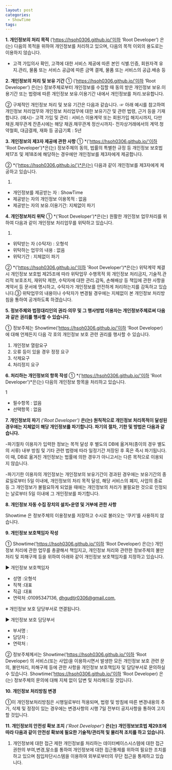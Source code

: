 ```yaml
---
layout: post
categories: 
 - ShowTime
tags:
---
```

**1. 개인정보의 처리 목적** (‘https://hsoh0306.github.io/’이하 ‘Root Developer’) 은(는) 다음의 목적을 위하여 개인정보를 처리하고 있으며, 다음의 목적 이외의 용도로는 이용하지 않습니다. 
 - 고객 가입의사 확인, 고객에 대한 서비스 제공에 따른 본인 식별.인증, 회원자격 유지.관리, 물품 또는 서비스 공급에 따른 금액 결제, 물품 또는 서비스의 공급.배송 등 
 
**2. 개인정보의 처리 및 보유 기간**
① (‘https://hsoh0306.github.io/’이하 ‘Root Developer’) 은(는) 정보주체로부터 개인정보를 수집할 때 동의 받은 개인정보 보유․이용기간 또는 법령에 따른 개인정보 보유․이용기간 내에서 개인정보를 처리․보유합니다.

② 구체적인 개인정보 처리 및 보유 기간은 다음과 같습니다.
☞ 아래 예시를 참고하여 개인정보 처리업무와 개인정보 처리업무에 대한 보유기간 및 관련 법령, 근거 등을 기재합니다.
(예시)- 고객 가입 및 관리 : 서비스 이용계약 또는 회원가입 해지시까지, 다만 채권․채무관계 잔존시에는 해당 채권․채무관계 정산시까지- 전자상거래에서의 계약․청약철회, 대금결제, 재화 등 공급기록 : 5년

**3. 개인정보의 제3자 제공에 관한 사항** ① *('https://hsoh0306.github.io/'이하 'Root Developer')*은(는) 정보주체의 동의, 법률의 특별한 규정 등 개인정보 보호법 제17조 및 제18조에 해당하는 경우에만 개인정보를 제3자에게 제공합니다.

② *('https://hsoh0306.github.io/')*은(는) 다음과 같이 개인정보를 제3자에게 제공하고 있습니다.

1. 
- 개인정보를 제공받는 자 : ShowTime
- 제공받는 자의 개인정보 이용목적 : 없음
- 제공받는 자의 보유.이용기간: 지체없이 파기

**4. 개인정보처리 위탁** 
① *('Root Developer')*은(는) 원활한 개인정보 업무처리를 위하여 다음과 같이 개인정보 처리업무를 위탁하고 있습니다.

1. 
- 위탁받는 자 (수탁자) : 오형석
- 위탁하는 업무의 내용 : 없음
- 위탁기간 : 지체없이 파기

② *('https://hsoh0306.github.io/'이하 'Root Developer')*은(는) 위탁계약 체결시 개인정보 보호법 제25조에 따라 위탁업무 수행목적 외 개인정보 처리금지, 기술적․관리적 보호조치, 재위탁 제한, 수탁자에 대한 관리․감독, 손해배상 등 책임에 관한 사항을 계약서 등 문서에 명시하고, 수탁자가 개인정보를 안전하게 처리하는지를 감독하고 있습니다.③ 위탁업무의 내용이나 수탁자가 변경될 경우에는 지체없이 본 개인정보 처리방침을 통하여 공개하도록 하겠습니다.

**5. 정보주체와 법정대리인의 권리·의무 및 그 행사방법 이용자는 개인정보주체로써 다음과 같은 권리를 행사할 수 있습니다.**

① 정보주체는 Showtime(‘https://hsoh0306.github.io/’이하 ‘Root Developer) 에 대해 언제든지 다음 각 호의 개인정보 보호 관련 권리를 행사할 수 있습니다.

1. 개인정보 열람요구 
2. 오류 등이 있을 경우 정정 요구 
3. 삭제요구 
4. 처리정지 요구

**6. 처리하는 개인정보의 항목 작성**
① *('https://hsoh0306.github.io/'이하 'Root Developer')*은(는) 다음의 개인정보 항목을 처리하고 있습니다.

1
- 필수항목 : 없음
- 선택항목 : 없음

**7. 개인정보의 파기** *('Root Developer')* **은(는) 원칙적으로 개인정보 처리목적이 달성된 경우에는 지체없이 해당 개인정보를 파기합니다. 파기의 절차, 기한 및 방법은 다음과 같습니다.**

-파기절차
이용자가 입력한 정보는 목적 달성 후 별도의 DB에 옮겨져(종이의 경우 별도의 서류) 내부 방침 및 기타 관련 법령에 따라 일정기간 저장된 후 혹은 즉시 파기됩니다. 이 때, DB로 옮겨진 개인정보는 법률에 의한 경우가 아니고서는 다른 목적으로 이용되지 않습니다.

-파기기한
이용자의 개인정보는 개인정보의 보유기간이 경과된 경우에는 보유기간의 종료일로부터 5일 이내에, 개인정보의 처리 목적 달성, 해당 서비스의 폐지, 사업의 종료 등 그 개인정보가 불필요하게 되었을 때에는 개인정보의 처리가 불필요한 것으로 인정되는 날로부터 5일 이내에 그 개인정보를 파기합니다.

**8. 개인정보 자동 수집 장치의 설치•운영 및 거부에 관한 사항**

Showtime 은 정보주체의 이용정보를 저장하고 수시로 불러오는 ‘쿠키’를 사용하지 않습니다.

**9. 개인정보 보호책임자 작성**

 ① Showtime(‘https://hsoh0306.github.io/’이하 ‘Root Developer) 은(는) 개인정보 처리에 관한 업무를 총괄해서 책임지고, 개인정보 처리와 관련한 정보주체의 불만처리 및 피해구제 등을 위하여 아래와 같이 개인정보 보호책임자를 지정하고 있습니다.

▶ 개인정보 보호책임자

- 성명 :오형석
- 직책 :대표
- 직급 :대표
- 연락처 :01095347136, dhgudtjr0306@gmail.com,

※ 개인정보 보호 담당부서로 연결됩니다.

▶ 개인정보 보호 담당부서
- 부서명 :
- 담당자 :
- 연락처 :

② 정보주체께서는 Showtime(‘https://hsoh0306.github.io/’이하 ‘Root Developer) 의 서비스(또는 사업)을 이용하시면서 발생한 모든 개인정보 보호 관련 문의, 불만처리, 피해구제 등에 관한 사항을 개인정보 보호책임자 및 담당부서로 문의하실 수 있습니다. Showtime(‘https://hsoh0306.github.io/’이하 ‘Root Developer) 은(는) 정보주체의 문의에 대해 지체 없이 답변 및 처리해드릴 것입니다.

**10. 개인정보 처리방침 변경**

①이 개인정보처리방침은 시행일로부터 적용되며, 법령 및 방침에 따른 변경내용의 추가, 삭제 및 정정이 있는 경우에는 변경사항의 시행 7일 전부터 공지사항을 통하여 고지할 것입니다.

**11. 개인정보의 안전성 확보 조치** *('Root Developer')* **은(는) 개인정보보호법 제29조에 따라 다음과 같이 안전성 확보에 필요한 기술적/관리적 및 물리적 조치를 하고 있습니다.**

1. 개인정보에 대한 접근 제한 개인정보를 처리하는 데이터베이스시스템에 대한 접근권한의 부여,변경,말소를 통하여 개인정보에 대한 접근통제를 위하여 필요한 조치를 하고 있으며 침입차단시스템을 이용하여 외부로부터의 무단 접근을 통제하고 있습니다.
